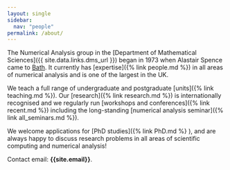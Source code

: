 ```yaml
---
layout: single
sidebar: 
  nav: "people"
permalink: /about/
---
```


The Numerical Analysis group in the [Department of Mathematical Sciences]({{ site.data.links.dms_url }}) began in 1973 when Alastair Spence came to [Bath]({{site.data.links.uob_url}}). It currently has [expertise]({% link people.md %}) in all areas of numerical analysis and is one of the largest in the UK.

We teach a full range of undergraduate and postgraduate [units]({% link teaching.md %}).
  Our [research]({% link research.md %}) is internationally recognised and we regularly run [workshops and conferences]({% link recent.md %}) including the long-standing [numerical analysis seminar]({% link all_seminars.md %}).

We  welcome applications for [PhD studies]({% link PhD.md %} ), and are always happy to discuss research problems in all areas of scientific computing and numerical analysis!

Contact email: <strong>{{site.email}}</strong>. 